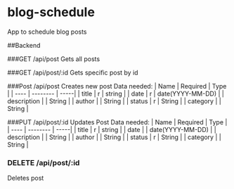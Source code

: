 # blog-schedule
App to schedule blog posts

##Backend

###GET /api/post
Gets all posts

###GET /api/post/:id
Gets specific post by id

###Post /api/post
Creates new post
Data needed:
| Name | Required | Type |
| ----  | -------- | -----|
| title | r | string |
| date | r | date(YYYY-MM-DD) |
| description |  | String |
| author |  | String |
| status | r | String |
| category |  | String |

###PUT /api/post/:id
Updates Post
Data needed:
| Name | Required | Type |
| ----  | -------- | -----|
| title | r | string |
| date |  | date(YYYY-MM-DD) |
| description |  | String |
| author |  | String |
| status | r | String |
| category |  | String |

### DELETE /api/post/:id
Deletes post